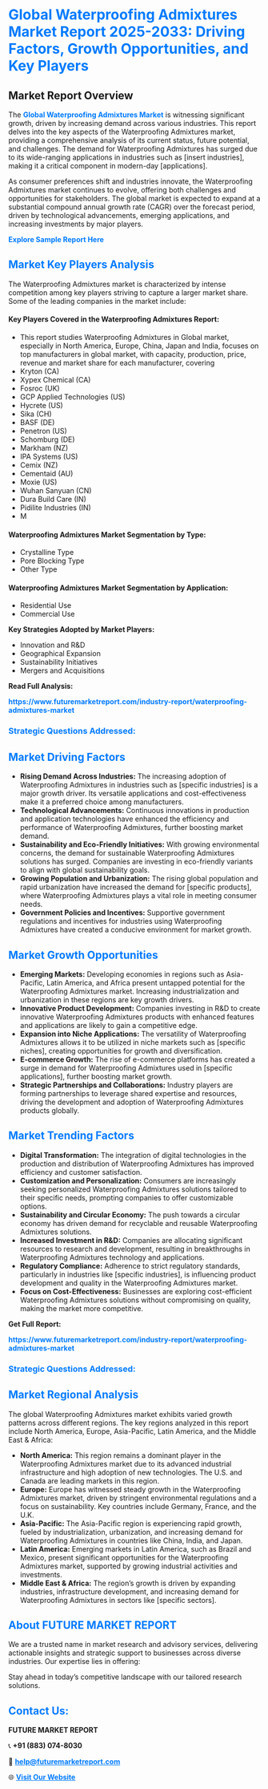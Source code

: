 <h1 style="color: #007BFF;">Global Waterproofing Admixtures Market Report 2025-2033: Driving Factors, Growth Opportunities, and Key Players</h1>

<section id="overview">
<h2>Market Report Overview</h2>
<p>The <a href="https://www.futuremarketreport.com/industry-report/waterproofing-admixtures-market" style="color: #007BFF; text-decoration: none;"><strong>Global Waterproofing Admixtures Market</strong></a> is witnessing significant growth, driven by increasing demand across various industries. This report delves into the key aspects of the Waterproofing Admixtures market, providing a comprehensive analysis of its current status, future potential, and challenges. The demand for Waterproofing Admixtures has surged due to its wide-ranging applications in industries such as [insert industries], making it a critical component in modern-day [applications].</p>
<p>As consumer preferences shift and industries innovate, the Waterproofing Admixtures market continues to evolve, offering both challenges and opportunities for stakeholders. The global market is expected to expand at a substantial compound annual growth rate (CAGR) over the forecast period, driven by technological advancements, emerging applications, and increasing investments by major players.</p>
</section>

<section id="overview">
<p><a href="https://www.futuremarketreport.com/request-sample/reportId=106966" style="color: #007BFF; text-decoration: none;"><strong>Explore Sample Report Here</strong></a></p>
</section>

<section id="key-players">
<h2 style="color: #007BFF;">Market Key Players Analysis</h2>
<p>The Waterproofing Admixtures market is characterized by intense competition among key players striving to capture a larger market share. Some of the leading companies in the market include:</p>
<h4>Key Players Covered in the Waterproofing Admixtures Report:</h4>
<ul><li>This report studies Waterproofing Admixtures in Global market, especially in North America, Europe, China, Japan and India, focuses on top manufacturers in global market, with capacity, production, price, revenue and market share for each manufacturer, covering</li><li>Kryton (CA)</li><li>Xypex Chemical (CA)</li><li>Fosroc (UK)</li><li>GCP Applied Technologies (US)</li><li>Hycrete (US)</li><li>Sika (CH)</li><li>BASF (DE)</li><li>Penetron (US)</li><li>Schomburg (DE)</li><li>Markham (NZ)</li><li>IPA Systems (US)</li><li>Cemix (NZ)</li><li>Cementaid (AU)</li><li>Moxie (US)</li><li>Wuhan Sanyuan (CN)</li><li>Dura Build Care (IN)</li><li>Pidilite Industries (IN)</li><li>M</li></ul>
<h4>Waterproofing Admixtures Market Segmentation by Type:</h4>
<ul><li>Crystalline Type</li><li>Pore Blocking Type</li><li>Other Type</li></ul>

<h4>Waterproofing Admixtures Market Segmentation by Application:</h4>
<ul><li>Residential Use</li><li>Commercial Use</li></ul>
<p><strong>Key Strategies Adopted by Market Players:</strong></p>
<ul>
<li>Innovation and R&D</li>
<li>Geographical Expansion</li>
<li>Sustainability Initiatives</li>
<li>Mergers and Acquisitions</li>
</ul>
</section>

<section>
<p><strong>Read Full Analysis: </strong></p><a href="https://www.futuremarketreport.com/industry-report/waterproofing-admixtures-market" style="color: #007BFF; text-decoration: none;"><strong>https://www.futuremarketreport.com/industry-report/waterproofing-admixtures-market</strong></a>
<h3 style="color: #007BFF;">Strategic Questions Addressed:</h3>
</section>

<section id="driving-factors">
<h2 style="color: #007BFF;">Market Driving Factors</h2>
<ul>
<li><strong>Rising Demand Across Industries:</strong> The increasing adoption of Waterproofing Admixtures in industries such as [specific industries] is a major growth driver. Its versatile applications and cost-effectiveness make it a preferred choice among manufacturers.</li>
<li><strong>Technological Advancements:</strong> Continuous innovations in production and application technologies have enhanced the efficiency and performance of Waterproofing Admixtures, further boosting market demand.</li>
<li><strong>Sustainability and Eco-Friendly Initiatives:</strong> With growing environmental concerns, the demand for sustainable Waterproofing Admixtures solutions has surged. Companies are investing in eco-friendly variants to align with global sustainability goals.</li>
<li><strong>Growing Population and Urbanization:</strong> The rising global population and rapid urbanization have increased the demand for [specific products], where Waterproofing Admixtures plays a vital role in meeting consumer needs.</li>
<li><strong>Government Policies and Incentives:</strong> Supportive government regulations and incentives for industries using Waterproofing Admixtures have created a conducive environment for market growth.</li>
</ul>
</section>

<section id="growth-opportunities">
<h2 style="color: #007BFF;">Market Growth Opportunities</h2>
<ul>
<li><strong>Emerging Markets:</strong> Developing economies in regions such as Asia-Pacific, Latin America, and Africa present untapped potential for the Waterproofing Admixtures market. Increasing industrialization and urbanization in these regions are key growth drivers.</li>
<li><strong>Innovative Product Development:</strong> Companies investing in R&D to create innovative Waterproofing Admixtures products with enhanced features and applications are likely to gain a competitive edge.</li>
<li><strong>Expansion into Niche Applications:</strong> The versatility of Waterproofing Admixtures allows it to be utilized in niche markets such as [specific niches], creating opportunities for growth and diversification.</li>
<li><strong>E-commerce Growth:</strong> The rise of e-commerce platforms has created a surge in demand for Waterproofing Admixtures used in [specific applications], further boosting market growth.</li>
<li><strong>Strategic Partnerships and Collaborations:</strong> Industry players are forming partnerships to leverage shared expertise and resources, driving the development and adoption of Waterproofing Admixtures products globally.</li>
</ul>
</section>

<section id="trending-factors">
<h2 style="color: #007BFF;">Market Trending Factors</h2>
<ul>
<li><strong>Digital Transformation:</strong> The integration of digital technologies in the production and distribution of Waterproofing Admixtures has improved efficiency and customer satisfaction.</li>
<li><strong>Customization and Personalization:</strong> Consumers are increasingly seeking personalized Waterproofing Admixtures solutions tailored to their specific needs, prompting companies to offer customizable options.</li>
<li><strong>Sustainability and Circular Economy:</strong> The push towards a circular economy has driven demand for recyclable and reusable Waterproofing Admixtures solutions.</li>
<li><strong>Increased Investment in R&D:</strong> Companies are allocating significant resources to research and development, resulting in breakthroughs in Waterproofing Admixtures technology and applications.</li>
<li><strong>Regulatory Compliance:</strong> Adherence to strict regulatory standards, particularly in industries like [specific industries], is influencing product development and quality in the Waterproofing Admixtures market.</li>
<li><strong>Focus on Cost-Effectiveness:</strong> Businesses are exploring cost-efficient Waterproofing Admixtures solutions without compromising on quality, making the market more competitive.</li>
</ul>
</section>

<section>
<p><strong>Get Full Report: </strong></p><a href="https://www.futuremarketreport.com/industry-report/waterproofing-admixtures-market" style="color: #007BFF; text-decoration: none;"><strong>https://www.futuremarketreport.com/industry-report/waterproofing-admixtures-market</strong></a>
<h3 style="color: #007BFF;">Strategic Questions Addressed:</h3>
</section>


<section id="regional-analysis">
<h2 style="color: #007BFF;">Market Regional Analysis</h2>
<p>The global Waterproofing Admixtures market exhibits varied growth patterns across different regions. The key regions analyzed in this report include North America, Europe, Asia-Pacific, Latin America, and the Middle East & Africa:</p>
<ul>
<li><strong>North America:</strong> This region remains a dominant player in the Waterproofing Admixtures market due to its advanced industrial infrastructure and high adoption of new technologies. The U.S. and Canada are leading markets in this region.</li>
<li><strong>Europe:</strong> Europe has witnessed steady growth in the Waterproofing Admixtures market, driven by stringent environmental regulations and a focus on sustainability. Key countries include Germany, France, and the U.K.</li>
<li><strong>Asia-Pacific:</strong> The Asia-Pacific region is experiencing rapid growth, fueled by industrialization, urbanization, and increasing demand for Waterproofing Admixtures in countries like China, India, and Japan.</li>
<li><strong>Latin America:</strong> Emerging markets in Latin America, such as Brazil and Mexico, present significant opportunities for the Waterproofing Admixtures market, supported by growing industrial activities and investments.</li>
<li><strong>Middle East & Africa:</strong> The region’s growth is driven by expanding industries, infrastructure development, and increasing demand for Waterproofing Admixtures in sectors like [specific sectors].</li>
</ul>
</section>

<footer>
<h2 style="color: #007BFF;">About FUTURE MARKET REPORT</h2>
<p>We are a trusted name in market research and advisory services, delivering actionable insights and strategic support to businesses across diverse industries. Our expertise lies in offering:</p>

<p>Stay ahead in today’s competitive landscape with our tailored research solutions.</p>

<h2 style="color: #007BFF;">Contact Us:</h2>
<p><strong>FUTURE MARKET REPORT</strong></p>
<p>📞 <strong>+91 (883) 074-8030</strong></p>
<p>📧 <strong><a href="mailto:help@futuremarketreport.com" style="color: #007BFF;">help@futuremarketreport.com</a></strong></p>
<p>🌐 <strong><a href="https://www.futuremarketreport.com/" style="color: #007BFF;">Visit Our Website</a></strong></p>
</footer>
